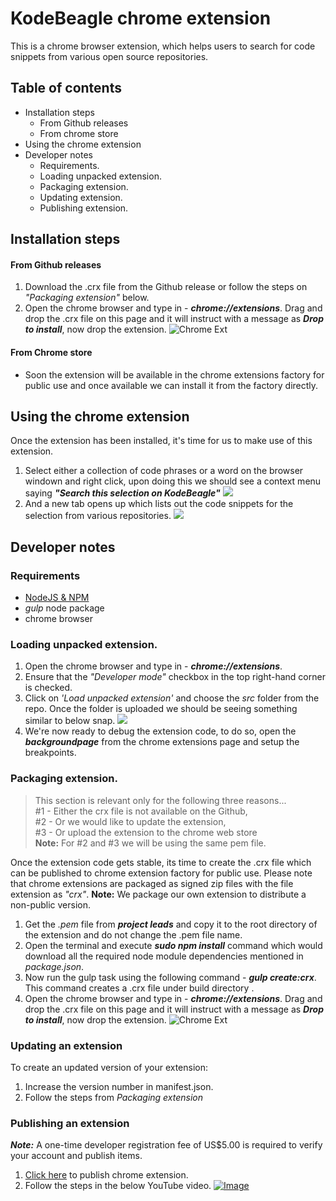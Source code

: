 # KodeBeagle chrome extension
This is a chrome browser extension, which helps users to search for code snippets from various open source repositories.
## Table of contents
* Installation steps
    *  From Github releases
    *  From chrome store
* Using the chrome extension
* Developer notes
    * Requirements.
    * Loading unpacked extension.
    * Packaging extension.
    * Updating extension.
    * Publishing extension.
## Installation steps
#### From Github releases
1. Download the .crx file from the Github release or follow the steps on _"Packaging extension"_ below.
2. Open the chrome browser and type in - _**chrome://extensions**_. Drag and drop the .crx file on this page and it will instruct with a message as _**Drop to install**_,  now drop the extension.
![Chrome Ext](http://chrome-extension-downloader.com/images/chrome-extensions-drop.png)
#### From Chrome store
- Soon the extension will be available in the chrome extensions factory for public use and once available we can install it from the factory directly.
## Using the chrome extension
Once the extension has been installed, it's time for us to make use of this extension.
1. Select either a collection of code phrases or a word on the browser windown and right click, upon doing this we should see a context menu saying _**"Search this selection on KodeBeagle"**_
![](https://lh3.googleusercontent.com/V89SJiQtpaTXQWyJ9Rm_agHNdFkazzcotnuXRPUdkWXPFaW3-42a9CiTVubekaxPmsEDewLyzHqkKeDzoNn0GyZ7YM0HM1wlZdubKMUYmgGxZ2JIXVXjhpAQ57Lz-gSrxnE8Xo6UxCRzKnodC6BZ3wdu7AGDyIBRKcGEqrJCTc-tMYV2AH6poxDMerDbJ5wToB4nESKozzYduiSh9xKIMaezxG2gTK1RAFgGj_pjnyqZhqmGTVrfhQbko6QxWkF6_D4Ezqie-bFo47bqqkhnbYA6B9BD8SxQmaItO06buIQOmXP_Jh7oPF6Ox-v2K2vUF2VZHKfBKdEjSfHcafcbjIePUmAVIHNGsXjcOZtMhv5MpWgmqKK71-eljUioCrTt1IJgKtQjqMSZrx9ybSN_5QVfx5f5teX2MF597LdTnmCxekeduG2sfRdTn05-nIRu99irrw3LJCRw-g2_TTbk8dCSGmIrrAIh7M6DfU0eaM_tbZeiWCgQ632y-TkhChz7_0E3YQPYdo6PMuNfNZavv8CGvvhqdQmB8HUCBplR13s=w1212-h681-no)
2. And a new tab opens up which lists out the code snippets for the selection from various repositories.
![](https://lh3.googleusercontent.com/4X1FU__N4IXffIn6SH1eOxtdpc-HxdipeisWmeknfm0jpIBH0tefnmYVVS6A3K6KGj6KAoxpYNkpBKd4dJocqy3mmak05mLHUIlxB7iZ598iPTpi6kst-bavYfWTbl9-KtFI-n3adytOP0R1Ofko5iRKHfxVLBhktPAqboApkq2bsmUpm8b2zs12MkmiF_adgGbWX6wYLWXQwMyCMsVh9O5GiqVZqhYEULdnVxA5YKczr8JpyWKkJU2AjCwsRbg08sgrzmB1Vw4r-tgiftSKt-vSeYMZ4G_673Na9jgEBC-LWvRYzFH7_Dxq0jWZVOOGAKekgHONCK26-MRUBlZx86K910_gktnNy67LzaKKToqRhZ6HkbzK02qoXhGQCAA5SVVTfZnnzuhn2yXiekzR6DgfH29cc_0MXlGrzpsZWMaugipj8JKYngYHIptVzYlM3igPnFECRXH6guWKORy-z6OnVEv23ZlqBfPMtnmTJy3BuiZ01ZM-wbXfZ9Dy5inLzOohaELLCbdTheurbpFsGc0lG8fgzl5DRockuvmRO_c=w1212-h681-no)
## Developer notes
### Requirements
* [NodeJS & NPM](http://nodejs.org/download)
* _gulp_ node package
* chrome browser
### Loading unpacked extension.
1. Open the chrome browser and type in - _**chrome://extensions**_.
2. Ensure that the _"Developer mode"_ checkbox in the top right-hand corner is checked.
3. Click on _'Load unpacked extension'_ and choose the _src_ folder from the repo. Once the folder is uploaded we should be seeing something similar to below snap.
![](https://lh3.googleusercontent.com/gq2oEklOjp4d_CuC-5v8x1uIMeRPu0OPtC5lO2Ci3LjtaMf5YHAyuCILdNVWW0__44r0TawYJpdAZgBwSeuxB3gHUSagI_GeqNWuNFjOILRETJtqTYwm-W-wZ3-dwvkZAL-I8leVP9Fs-yh1BJl3c7u3jr3F8yiL2WNa-oHe1W1RVGcpAvjjCLlyNlCAKLxlI58eZ35cwJ0dOQyVyNA5WhHeRFxdef-cVNT46dpGeEQwl7i9maIuZbmVkKhGSqkZcAmBbUtPOqZ-Rkz3lqT1i36KUhP0tajNCcTie6QKxPe0HcN6qXkxkB3fLqkIJqS4OgTr-UOqQ8emxUjzMQg4IlID8Dz6hQffXDWLMaLEUR__cbxaVXiMPTgd4pBKG2B47RfymA9O8MGSWlY12c3UiVyxv13m8FifWH1T9g1gr4bZbxKChqOYT_QchIk_KoSj5FQfUpQhpsDrWRTlRD_pXT9OPcq_98dP4nk4QsJTW-UmVNWZ7dYkF-AnNw0C1P3bcakAx6Lfbtktjf-lRGknrgWHYtrYo3yr2CESdgh7HR0=w988-h455-no)
4. We're now ready to debug the extension code, to do so, open the _**backgroundpage**_ from the chrome extensions page and setup the breakpoints.  
### Packaging extension.
> This section is relevant only for the following three reasons...              
> #1 - Either the crx file is not available on the Github,   
> #2 - Or we would like to update the extension,     
> #3 - Or upload the extension to the chrome web store  
> **Note:** For #2 and #3 we will be using the same pem file.

Once the extension code gets stable, its time to create the .crx file which can be published to chrome extension factory for public use. Please note that chrome extensions are packaged as signed zip files with the file extension as _"crx"_.
**Note:** We package our own extension to distribute a non-public version.
1. Get the _.pem_ file from **_project leads_** and copy it to the root directory of the extension and do not change the .pem file name.
2. Open the terminal and execute _**sudo npm install**_ command which would download all the required node module dependencies mentioned in _package.json_.
3. Now run the gulp task using the following command - _**gulp create:crx**_. This command creates a .crx file under build directory .
4. Open the chrome browser and type in - _**chrome://extensions**_. Drag and drop the .crx file on this page and it will instruct with a message as _**Drop to install**_, now drop the extension.
![Chrome Ext](http://chrome-extension-downloader.com/images/chrome-extensions-drop.png)
### Updating an extension
To create an updated version of your extension:
1. Increase the version number in manifest.json.
2. Follow the steps from _Packaging extension_
### Publishing an extension
**_Note:_** A one-time developer registration fee of US$5.00 is required to verify your account and publish items.
1. [Click here](https://chrome.google.com/webstore/developer/dashboard) to publish chrome extension.
2. Follow the steps in the below YouTube video.
[![Image](http://img.youtube.com/vi/Gn_jlvkHTnM/0.jpg)](https://www.youtube.com/watch?v=Gn_jlvkHTnM)